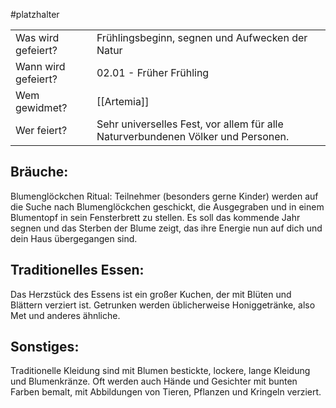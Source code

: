 #platzhalter 

|                     |                                                                                  |
| ------------------- | -------------------------------------------------------------------------------- |
| Was wird gefeiert?  | Frühlingsbeginn, segnen und Aufwecken der Natur                                  |
| Wann wird gefeiert? | 02.01 - Früher Frühling                                                          |
| Wem gewidmet?       | [[Artemia]]                                                                      |
| Wer feiert?         | Sehr universelles Fest, vor allem für alle Naturverbundenen Völker und Personen. |
## Bräuche:
Blumenglöckchen Ritual: Teilnehmer (besonders gerne Kinder) werden auf die Suche nach Blumenglöckchen geschickt, die Ausgegraben und in einem Blumentopf in sein Fensterbrett zu stellen. Es  soll das kommende Jahr segnen und das Sterben der Blume zeigt, das ihre Energie nun auf dich und dein Haus übergegangen sind.
## Traditionelles Essen:
Das Herzstück des Essens ist ein großer Kuchen, der mit Blüten und Blättern verziert ist. Getrunken werden üblicherweise Honiggetränke, also Met und anderes ähnliche.
## Sonstiges:
Traditionelle Kleidung sind mit Blumen bestickte, lockere, lange Kleidung und Blumenkränze. Oft werden auch Hände und Gesichter mit bunten Farben bemalt, mit Abbildungen von Tieren, Pflanzen und Kringeln verziert.